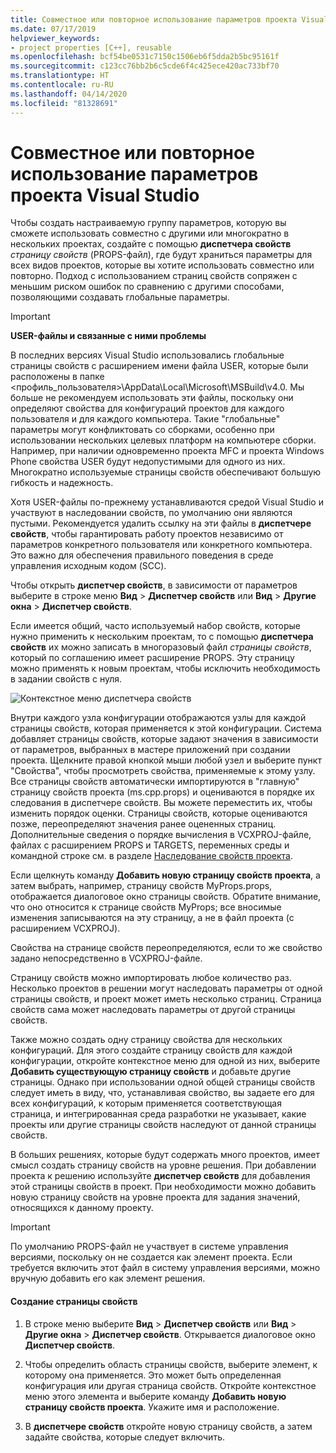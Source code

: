 ```yaml
---
title: Совместное или повторное использование параметров проекта Visual Studio — C++
ms.date: 07/17/2019
helpviewer_keywords:
- project properties [C++], reusable
ms.openlocfilehash: bcf54be0531c7150c1506eb6f5dda2b5bc95161f
ms.sourcegitcommit: c123cc76bb2b6c5cde6f4c425ece420ac733bf70
ms.translationtype: HT
ms.contentlocale: ru-RU
ms.lasthandoff: 04/14/2020
ms.locfileid: "81328691"
---
```

# <a name="share-or-reuse-visual-studio-project-settings"></a>Совместное или повторное использование параметров проекта Visual Studio

Чтобы создать настраиваемую группу параметров, которую вы сможете использовать совместно с другими или многократно в нескольких проектах, создайте с помощью **диспетчера свойств** *страницу свойств* (PROPS-файл), где будут храниться параметры для всех видов проектов, которые вы хотите использовать совместно или повторно. Подход с использованием страниц свойств сопряжен с меньшим риском ошибок по сравнению с другими способами, позволяющими создавать глобальные параметры.

> [!IMPORTANT]
> **USER-файлы и связанные с ними проблемы**
>
> В последних версиях Visual Studio использовались глобальные страницы свойств с расширением имени файла USER, которые были расположены в папке \<профиль_пользователя>\AppData\Local\Microsoft\MSBuild\v4.0\. Мы больше не рекомендуем использовать эти файлы, поскольку они определяют свойства для конфигураций проектов для каждого пользователя и для каждого компьютера. Такие "глобальные" параметры могут конфликтовать со сборками, особенно при использовании нескольких целевых платформ на компьютере сборки. Например, при наличии одновременно проекта MFC и проекта Windows Phone свойства USER будут недопустимыми для одного из них. Многократно используемые страницы свойств обеспечивают большую гибкость и надежность.
>
> Хотя USER-файлы по-прежнему устанавливаются средой Visual Studio и участвуют в наследовании свойств, по умолчанию они являются пустыми. Рекомендуется удалить ссылку на эти файлы в **диспетчере свойств**, чтобы гарантировать работу проектов независимо от параметров конкретного пользователя или конкретного компьютера. Это важно для обеспечения правильного поведения в среде управления исходным кодом (SCC).

Чтобы открыть **диспетчер свойств**, в зависимости от параметров выберите в строке меню **Вид** > **Диспетчер свойств** или **Вид** > **Другие окна** > **Диспетчер свойств**.

Если имеется общий, часто используемый набор свойств, которые нужно применить к нескольким проектам, то с помощью **диспетчера свойств** их можно записать в многоразовый файл *страницы свойств*, который по соглашению имеет расширение PROPS. Эту страницу можно применять к новым проектам, чтобы исключить необходимость в задании свойств с нуля.

![Контекстное меню диспетчера свойств](media/sharingnew.png "SharingNew")

Внутри каждого узла конфигурации отображаются узлы для каждой страницы свойств, которая применяется к этой конфигурации. Система добавляет страницы свойств, которые задают значения в зависимости от параметров, выбранных в мастере приложений при создании проекта. Щелкните правой кнопкой мыши любой узел и выберите пункт "Свойства", чтобы просмотреть свойства, применяемые к этому узлу. Все страницы свойств автоматически импортируются в "главную" страницу свойств проекта (ms.cpp.props) и оцениваются в порядке их следования в диспетчере свойств. Вы можете переместить их, чтобы изменить порядок оценки. Страницы свойств, которые оцениваются позже, переопределяют значения ранее оцененных страниц. Дополнительные сведения о порядке вычисления в VCXPROJ-файле, файлах с расширением PROPS и TARGETS, переменных среды и командной строке см. в разделе [Наследование свойств проекта](project-property-inheritance.md).

Если щелкнуть команду **Добавить новую страницу свойств проекта**, а затем выбрать, например, страницу свойств MyProps.props, отображается диалоговое окно страницы свойств. Обратите внимание, что оно относится к странице свойств MyProps; все вносимые изменения записываются на эту страницу, а не в файл проекта (с расширением VCXPROJ).

Свойства на странице свойств переопределяются, если то же свойство задано непосредственно в VCXPROJ-файле.

Страницу свойств можно импортировать любое количество раз. Несколько проектов в решении могут наследовать параметры от одной страницы свойств, и проект может иметь несколько страниц. Страница свойств сама может наследовать параметры от другой страницы свойств.

Также можно создать одну страницу свойства для нескольких конфигураций. Для этого создайте страницу свойств для каждой конфигурации, откройте контекстное меню для одной из них, выберите **Добавить существующую страницу свойств** и добавьте другие страницы. Однако при использовании одной общей страницы свойств следует иметь в виду, что, устанавливая свойство, вы задаете его для всех конфигураций, к которым применяется соответствующая страница, и интегрированная среда разработки не указывает, какие проекты или другие страницы свойств наследуют от данной страницы свойств.

В больших решениях, которые будут содержать много проектов, имеет смысл создать страницу свойств на уровне решения. При добавлении проекта к решению используйте **диспетчер свойств** для добавления этой страницы свойств в проект. При необходимости можно добавить новую страницу свойств на уровне проекта для задания значений, относящихся к данному проекту.

> [!IMPORTANT]
> По умолчанию PROPS-файл не участвует в системе управления версиями, поскольку он не создается как элемент проекта. Если требуется включить этот файл в систему управления версиями, можно вручную добавить его как элемент решения.

#### <a name="to-create-a-property-sheet"></a>Создание страницы свойств

1. В строке меню выберите **Вид** > **Диспетчер свойств** или **Вид** > **Другие окна** > **Диспетчер свойств**. Открывается диалоговое окно **Диспетчер свойств**.

2. Чтобы определить область страницы свойств, выберите элемент, к которому она применяется. Это может быть определенная конфигурация или другая страница свойств. Откройте контекстное меню этого элемента и выберите команду **Добавить новую страницу свойств проекта**. Укажите имя и расположение.

3. В **диспетчере свойств** откройте новую страницу свойств, а затем задайте свойства, которые следует включить.
